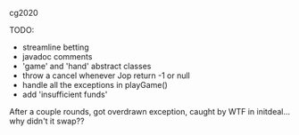 cg2020


TODO:
- streamline betting
- javadoc comments
- 'game' and 'hand' abstract classes
- throw a cancel whenever Jop return -1 or null
- handle all the exceptions in playGame()
- add 'insufficient funds'


After a couple rounds, got overdrawn exception, caught by WTF in initdeal...  why didn't it swap??

